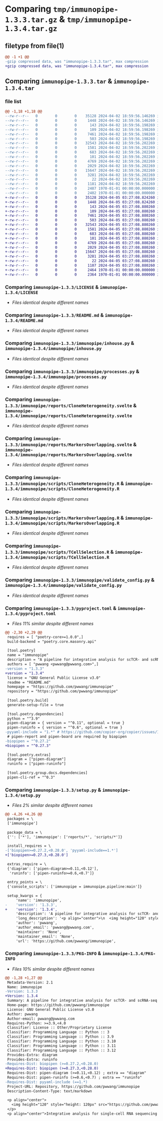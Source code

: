 # Comparing `tmp/immunopipe-1.3.3.tar.gz` & `tmp/immunopipe-1.3.4.tar.gz`

## filetype from file(1)

```diff
@@ -1 +1 @@
-gzip compressed data, was "immunopipe-1.3.3.tar", max compression
+gzip compressed data, was "immunopipe-1.3.4.tar", max compression
```

## Comparing `immunopipe-1.3.3.tar` & `immunopipe-1.3.4.tar`

### file list

```diff
@@ -1,18 +1,18 @@
--rw-r--r--   0        0        0    35128 2024-04-02 18:59:56.146269 immunopipe-1.3.3/LICENSE
--rw-r--r--   0        0        0     1448 2024-04-02 18:59:56.146269 immunopipe-1.3.3/README.md
--rw-r--r--   0        0        0      143 2024-04-02 18:59:56.198269 immunopipe-1.3.3/immunopipe/__init__.py
--rw-r--r--   0        0        0      109 2024-04-02 18:59:56.198269 immunopipe-1.3.3/immunopipe/__main__.py
--rw-r--r--   0        0        0     7461 2024-04-02 18:59:56.198269 immunopipe-1.3.3/immunopipe/inhouse.py
--rw-r--r--   0        0        0      503 2024-04-02 18:59:56.198269 immunopipe-1.3.3/immunopipe/pipeline.py
--rw-r--r--   0        0        0    32543 2024-04-02 18:59:56.202269 immunopipe-1.3.3/immunopipe/processes.py
--rw-r--r--   0        0        0     1581 2024-04-02 18:59:56.202269 immunopipe-1.3.3/immunopipe/reports/CloneHeterogeneity.svelte
--rw-r--r--   0        0        0      683 2024-04-02 18:59:56.202269 immunopipe-1.3.3/immunopipe/reports/MarkersOverlapping.svelte
--rw-r--r--   0        0        0      101 2024-04-02 18:59:56.202269 immunopipe-1.3.3/immunopipe/reports/TCellSelection.svelte
--rw-r--r--   0        0        0     4769 2024-04-02 18:59:56.202269 immunopipe-1.3.3/immunopipe/scripts/CloneHeterogeneity.R
--rw-r--r--   0        0        0     2029 2024-04-02 18:59:56.202269 immunopipe-1.3.3/immunopipe/scripts/MarkersOverlapping.R
--rw-r--r--   0        0        0    15647 2024-04-02 18:59:56.202269 immunopipe-1.3.3/immunopipe/scripts/TCellSelection.R
--rw-r--r--   0        0        0     3281 2024-04-02 18:59:56.202269 immunopipe-1.3.3/immunopipe/validate_config.py
--rw-r--r--   0        0        0       22 2024-04-02 18:59:56.202269 immunopipe-1.3.3/immunopipe/version.py
--rw-r--r--   0        0        0     1181 2024-04-02 18:59:56.202269 immunopipe-1.3.3/pyproject.toml
--rw-r--r--   0        0        0     2487 1970-01-01 00:00:00.000000 immunopipe-1.3.3/setup.py
--rw-r--r--   0        0        0     2402 1970-01-01 00:00:00.000000 immunopipe-1.3.3/PKG-INFO
+-rw-r--r--   0        0        0    35128 2024-04-05 03:27:08.824260 immunopipe-1.3.4/LICENSE
+-rw-r--r--   0        0        0     1448 2024-04-05 03:27:08.824260 immunopipe-1.3.4/README.md
+-rw-r--r--   0        0        0      143 2024-04-05 03:27:08.880260 immunopipe-1.3.4/immunopipe/__init__.py
+-rw-r--r--   0        0        0      109 2024-04-05 03:27:08.880260 immunopipe-1.3.4/immunopipe/__main__.py
+-rw-r--r--   0        0        0     7461 2024-04-05 03:27:08.880260 immunopipe-1.3.4/immunopipe/inhouse.py
+-rw-r--r--   0        0        0      503 2024-04-05 03:27:08.880260 immunopipe-1.3.4/immunopipe/pipeline.py
+-rw-r--r--   0        0        0    32543 2024-04-05 03:27:08.880260 immunopipe-1.3.4/immunopipe/processes.py
+-rw-r--r--   0        0        0     1581 2024-04-05 03:27:08.880260 immunopipe-1.3.4/immunopipe/reports/CloneHeterogeneity.svelte
+-rw-r--r--   0        0        0      683 2024-04-05 03:27:08.880260 immunopipe-1.3.4/immunopipe/reports/MarkersOverlapping.svelte
+-rw-r--r--   0        0        0      101 2024-04-05 03:27:08.880260 immunopipe-1.3.4/immunopipe/reports/TCellSelection.svelte
+-rw-r--r--   0        0        0     4769 2024-04-05 03:27:08.880260 immunopipe-1.3.4/immunopipe/scripts/CloneHeterogeneity.R
+-rw-r--r--   0        0        0     2029 2024-04-05 03:27:08.880260 immunopipe-1.3.4/immunopipe/scripts/MarkersOverlapping.R
+-rw-r--r--   0        0        0    15647 2024-04-05 03:27:08.880260 immunopipe-1.3.4/immunopipe/scripts/TCellSelection.R
+-rw-r--r--   0        0        0     3281 2024-04-05 03:27:08.880260 immunopipe-1.3.4/immunopipe/validate_config.py
+-rw-r--r--   0        0        0       22 2024-04-05 03:27:08.880260 immunopipe-1.3.4/immunopipe/version.py
+-rw-r--r--   0        0        0     1107 2024-04-05 03:27:08.880260 immunopipe-1.3.4/pyproject.toml
+-rw-r--r--   0        0        0     2464 1970-01-01 00:00:00.000000 immunopipe-1.3.4/setup.py
+-rw-r--r--   0        0        0     2364 1970-01-01 00:00:00.000000 immunopipe-1.3.4/PKG-INFO
```

### Comparing `immunopipe-1.3.3/LICENSE` & `immunopipe-1.3.4/LICENSE`

 * *Files identical despite different names*

### Comparing `immunopipe-1.3.3/README.md` & `immunopipe-1.3.4/README.md`

 * *Files identical despite different names*

### Comparing `immunopipe-1.3.3/immunopipe/inhouse.py` & `immunopipe-1.3.4/immunopipe/inhouse.py`

 * *Files identical despite different names*

### Comparing `immunopipe-1.3.3/immunopipe/processes.py` & `immunopipe-1.3.4/immunopipe/processes.py`

 * *Files identical despite different names*

### Comparing `immunopipe-1.3.3/immunopipe/reports/CloneHeterogeneity.svelte` & `immunopipe-1.3.4/immunopipe/reports/CloneHeterogeneity.svelte`

 * *Files identical despite different names*

### Comparing `immunopipe-1.3.3/immunopipe/reports/MarkersOverlapping.svelte` & `immunopipe-1.3.4/immunopipe/reports/MarkersOverlapping.svelte`

 * *Files identical despite different names*

### Comparing `immunopipe-1.3.3/immunopipe/scripts/CloneHeterogeneity.R` & `immunopipe-1.3.4/immunopipe/scripts/CloneHeterogeneity.R`

 * *Files identical despite different names*

### Comparing `immunopipe-1.3.3/immunopipe/scripts/MarkersOverlapping.R` & `immunopipe-1.3.4/immunopipe/scripts/MarkersOverlapping.R`

 * *Files identical despite different names*

### Comparing `immunopipe-1.3.3/immunopipe/scripts/TCellSelection.R` & `immunopipe-1.3.4/immunopipe/scripts/TCellSelection.R`

 * *Files identical despite different names*

### Comparing `immunopipe-1.3.3/immunopipe/validate_config.py` & `immunopipe-1.3.4/immunopipe/validate_config.py`

 * *Files identical despite different names*

### Comparing `immunopipe-1.3.3/pyproject.toml` & `immunopipe-1.3.4/pyproject.toml`

 * *Files 11% similar despite different names*

```diff
@@ -2,30 +2,29 @@
 requires = [ "poetry-core>=1.0.0",]
 build-backend = "poetry.core.masonry.api"
 
 [tool.poetry]
 name = "immunopipe"
 description = "A pipeline for integrative analysis for scTCR- and scRNA-seq data"
 authors = [ "pwwang <pwwang@pwwang.com>",]
-version = "1.3.3"
+version = "1.3.4"
 license = "GNU General Public License v3.0"
 readme = "README.md"
 homepage = "https://github.com/pwwang/immunopipe"
 repository = "https://github.com/pwwang/immunopipe"
 
 [tool.poetry.build]
 generate-setup-file = true
 
 [tool.poetry.dependencies]
 python = "^3.9"
 pipen-diagram = { version = "^0.11", optional = true }
 pipen-runinfo = { version = "^0.6", optional = true }
-pyyaml-include = "1.*" # https://github.com/copier-org/copier/issues/1568
 # pipen-report and pipen-board are required by biopipen
-biopipen = "^0.27.2"
+biopipen = "^0.27.3"
 
 [tool.poetry.extras]
 diagram = ["pipen-diagram"]
 runinfo = ["pipen-runinfo"]
 
 [tool.poetry.group.docs.dependencies]
 pipen-cli-ref = "^0.3"
```

### Comparing `immunopipe-1.3.3/setup.py` & `immunopipe-1.3.4/setup.py`

 * *Files 2% similar despite different names*

```diff
@@ -4,26 +4,26 @@
 packages = \
 ['immunopipe']
 
 package_data = \
 {'': ['*'], 'immunopipe': ['reports/*', 'scripts/*']}
 
 install_requires = \
-['biopipen>=0.27.2,<0.28.0', 'pyyaml-include==1.*']
+['biopipen>=0.27.3,<0.28.0']
 
 extras_require = \
 {'diagram': ['pipen-diagram>=0.11,<0.12'],
  'runinfo': ['pipen-runinfo>=0.6,<0.7']}
 
 entry_points = \
 {'console_scripts': ['immunopipe = immunopipe.pipeline:main']}
 
 setup_kwargs = {
     'name': 'immunopipe',
-    'version': '1.3.3',
+    'version': '1.3.4',
     'description': 'A pipeline for integrative analysis for scTCR- and scRNA-seq data',
     'long_description': '<p align="center">\n  <img height="120" style="height: 120px" src="https://github.com/pwwang/immunopipe/blob/dev/docs/logo.png?raw=true" />\n</p>\n<p align="center">Integrative analysis for single-cell RNA sequencing and single-cell TCR sequencing data</p>\n<hr />\n\n`immunopipe` is a pipeline based on [`pipen`](https://github.com/pwwang/pipen) framework. It includes a set of processes for scTCR- and scRNA-seq data analysis in `R`, `python` and `bash`. The pipeline is designed to be flexible and configurable.\n\n<p align="center">\n  <img src="https://github.com/pwwang/immunopipe/blob/dev/docs/immunopipe.ms.png?raw=true" />\n</p>\n\nSee a more detailed flowchart [here](https://github.com/pwwang/immunopipe/blob/dev/docs/immunopipe.flowchart.png?raw=true).\n\n## Documentaion\n\n[https://pwwang.github.io/immunopipe](https://pwwang.github.io/immunopipe)\n\n## Proposing more analyses\n\nIf you have any suggestions for more analyses, please feel free to open an issue [here](https://github.com/pwwang/immunopipe/issues/new)\n\n## Example\n\n[https://github.com/pwwang/immunopipe-example](https://github.com/pwwang/immunopipe-example)\n\n## Gallery\n\nThere are some datasets with both scRNA-seq and scTCR-seq data available in the publications. The data were reanalyzed using `immunopipe` with the configurations provided in each repository, where the results are also available.\n\nCheck out the [gallery](https://pwwang.github.io/immunopipe/gallery) for more details.\n',
     'author': 'pwwang',
     'author_email': 'pwwang@pwwang.com',
     'maintainer': 'None',
     'maintainer_email': 'None',
     'url': 'https://github.com/pwwang/immunopipe',
```

### Comparing `immunopipe-1.3.3/PKG-INFO` & `immunopipe-1.3.4/PKG-INFO`

 * *Files 10% similar despite different names*

```diff
@@ -1,28 +1,27 @@
 Metadata-Version: 2.1
 Name: immunopipe
-Version: 1.3.3
+Version: 1.3.4
 Summary: A pipeline for integrative analysis for scTCR- and scRNA-seq data
 Home-page: https://github.com/pwwang/immunopipe
 License: GNU General Public License v3.0
 Author: pwwang
 Author-email: pwwang@pwwang.com
 Requires-Python: >=3.9,<4.0
 Classifier: License :: Other/Proprietary License
 Classifier: Programming Language :: Python :: 3
 Classifier: Programming Language :: Python :: 3.9
 Classifier: Programming Language :: Python :: 3.10
 Classifier: Programming Language :: Python :: 3.11
 Classifier: Programming Language :: Python :: 3.12
 Provides-Extra: diagram
 Provides-Extra: runinfo
-Requires-Dist: biopipen (>=0.27.2,<0.28.0)
+Requires-Dist: biopipen (>=0.27.3,<0.28.0)
 Requires-Dist: pipen-diagram (>=0.11,<0.12) ; extra == "diagram"
 Requires-Dist: pipen-runinfo (>=0.6,<0.7) ; extra == "runinfo"
-Requires-Dist: pyyaml-include (==1.*)
 Project-URL: Repository, https://github.com/pwwang/immunopipe
 Description-Content-Type: text/markdown
 
 <p align="center">
   <img height="120" style="height: 120px" src="https://github.com/pwwang/immunopipe/blob/dev/docs/logo.png?raw=true" />
 </p>
 <p align="center">Integrative analysis for single-cell RNA sequencing and single-cell TCR sequencing data</p>
```


